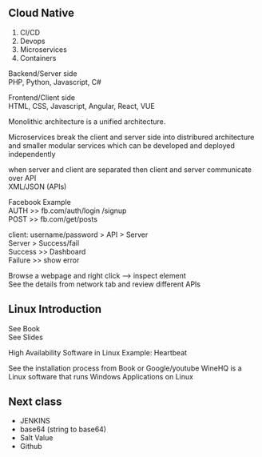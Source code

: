 ## Cloud Native
1. CI/CD  
2. Devops  
3. Microservices  
4. Containers  

Backend/Server side  
PHP, Python, Javascript, C#  

Frontend/Client side  
HTML, CSS, Javascript, Angular, React, VUE  

Monolithic architecture is a unified architecture.  

Microservices break the client and server side into distribured architecture and smaller modular services which can be developed and deployed independently  

when server and client are separated then client and server communicate over API  
 XML/JSON (APIs)  

Facebook Example  
	AUTH >> fb.com/auth/login /signup  
	POST >> fb.com/get/posts  
  
client: username/password > API > Server   
Server > Success/fail   
Success >> Dashboard  
Failure >> show error  

Browse a webpage and right click --> inspect element   
See the details from network tab and review different APIs  

## Linux Introduction  
See Book  
See Slides  

High Availability Software in Linux Example: Heartbeat  

See the installation process from Book or Google/youtube
WineHQ is a Linux software that runs Windows Applications on Linux

## Next class  
- JENKINS  
- base64 (string to base64)  
- Salt Value  
- Github  
